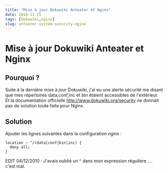 ```yaml
---
title: "Mise à jour Dokuwiki Anteater et Nginx"
date: 2010-11-25
tags: [dokuwiki,nginx]
slug: anteater-system-security-nginx
---
```

# Mise à jour Dokuwiki Anteater et Nginx

## Pourquoi ?
Suite à la dernière mise à jour Dokuwiki, j'ai eu une alerte sécurité me disant que mes répertoires data,conf,inc et bin étaient accessibles de l'extérieur. Et la documentation officielle http://www.dokuwiki.org/security ne donnait pas de solution toute faite pour Nginx.

## Solution

Ajouter les lignes suivantes dans la configuration nginx :

```
location ~ ^/(data|conf|bin|inc) {
  deny all;
}
```

EDIT 04/12/2010 : J'avais oublié un ^ dans mon expression régulière .... c'est mal.






